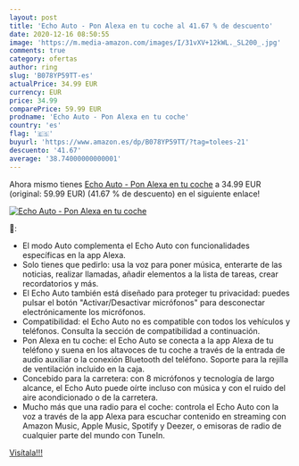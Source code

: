 ```yaml
---
layout: post
title: 'Echo Auto - Pon Alexa en tu coche al 41.67 % de descuento'
date: 2020-12-16 08:50:55
image: 'https://m.media-amazon.com/images/I/31vXV+12kWL._SL200_.jpg'
comments: true
category: ofertas
author: ring
slug: 'B078YP59TT-es'
actualPrice: 34.99 EUR
currency: EUR
price: 34.99
comparePrice: 59.99 EUR
prodname: 'Echo Auto - Pon Alexa en tu coche'
country: 'es'
flag: '🇪🇸'
buyurl: 'https://www.amazon.es/dp/B078YP59TT/?tag=tolees-21'
descuento: '41.67'
average: '38.74000000000001'
---
```


Ahora mismo tienes [Echo Auto - Pon Alexa en tu coche](https://www.amazon.es/dp/B078YP59TT/?tag=tolees-21) a 34.99 EUR (original: 59.99 EUR) (41.67 %  de descuento) en el siguiente enlace!

[![Echo Auto - Pon Alexa en tu coche](https://m.media-amazon.com/images/I/31vXV+12kWL._SL200_.jpg)](https://www.amazon.es/dp/B078YP59TT/?tag=tolees-21)

🔎:

- El modo Auto complementa el Echo Auto con funcionalidades específicas en la app Alexa.
- Solo tienes que pedirlo: usa la voz para poner música, enterarte de las noticias, realizar llamadas, añadir elementos a la lista de tareas, crear recordatorios y más.
- El Echo Auto también está diseñado para proteger tu privacidad: puedes pulsar el botón "Activar/Desactivar micrófonos" para desconectar electrónicamente los micrófonos.
- Compatibilidad: el Echo Auto no es compatible con todos los vehículos y teléfonos. Consulta la sección de compatibilidad a continuación.
- Pon Alexa en tu coche: el Echo Auto se conecta a la app Alexa de tu teléfono y suena en los altavoces de tu coche a través de la entrada de audio auxiliar o la conexión Bluetooth del teléfono. Soporte para la rejilla de ventilación incluido en la caja.
- Concebido para la carretera: con 8 micrófonos y tecnología de largo alcance, el Echo Auto puede oírte incluso con música y con el ruido del aire acondicionado o de la carretera.
- Mucho más que una radio para el coche: controla el Echo Auto con la voz a través de la app Alexa para escuchar contenido en streaming con Amazon Music, Apple Music, Spotify y Deezer, o emisoras de radio de cualquier parte del mundo con TuneIn.

[Visítala!!!](https://www.amazon.es/dp/B078YP59TT/?tag=tolees-21)
